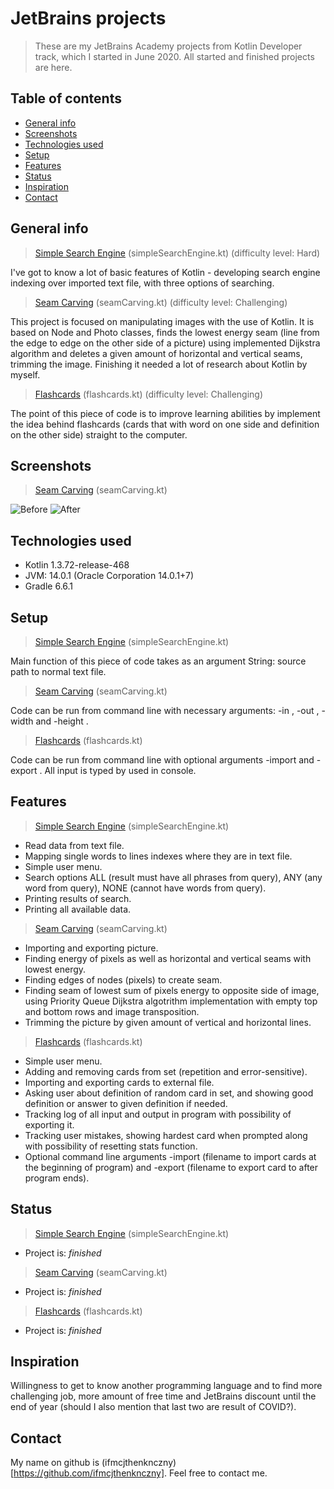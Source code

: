 # JetBrains projects
> These are my JetBrains Academy projects from Kotlin Developer track, which I started in June 2020. All started and finished projects are here.

## Table of contents
* [General info](#general-info)
* [Screenshots](#screenshots)
* [Technologies used](#technologies-used)
* [Setup](#setup)
* [Features](#features)
* [Status](#status)
* [Inspiration](#inspiration)
* [Contact](#contact)

## General info
> [Simple Search Engine](https://hyperskill.org/projects/89?track=3) (simpleSearchEngine.kt) (difficulty level: Hard)

I've got to know a lot of basic features of Kotlin - developing search engine indexing over imported text file, with three options of searching.

> [Seam Carving](https://hyperskill.org/projects/100?track=3) (seamCarving.kt) (difficulty level: Challenging)

This project is focused on manipulating images with the use of Kotlin. It is based on Node and Photo classes, finds the lowest energy seam (line from the edge to edge on the other side of a picture) using implemented Dijkstra algorithm and deletes a given amount of horizontal and vertical seams, trimming the image. Finishing it needed a lot of research about Kotlin by myself.

> [Flashcards](https://hyperskill.org/projects/83?track=3) (flashcards.kt) (difficulty level: Challenging)

The point of this piece of code is to improve learning abilities by implement the idea behind flashcards (cards that with word on one side and definition on the other side) straight to the computer.

## Screenshots
> [Seam Carving](https://hyperskill.org/projects/100?track=3) (seamCarving.kt)

![Before](./img/trees.png)
![After](./img/trees-reduced.png)

## Technologies used
* Kotlin 1.3.72-release-468 
* JVM: 14.0.1 (Oracle Corporation 14.0.1+7)
* Gradle 6.6.1

## Setup
> [Simple Search Engine](https://hyperskill.org/projects/89?track=3) (simpleSearchEngine.kt)

Main function of this piece of code takes as an argument String: source path to normal text file.

> [Seam Carving](https://hyperskill.org/projects/100?track=3) (seamCarving.kt)

Code can be run from command line with necessary arguments: -in <relative input file path>, -out <relative output file path>, -width <vertical seams to delete> and -height <horizontal seams to delete>.

> [Flashcards](https://hyperskill.org/projects/83?track=3) (flashcards.kt)

Code can be run from command line with optional arguments -import <filename with cards to import> and -export <filename to export cards>. All input is typed by used in console.

## Features
> [Simple Search Engine](https://hyperskill.org/projects/89?track=3) (simpleSearchEngine.kt)

* Read data from text file.
* Mapping single words to lines indexes where they are in text file.
* Simple user menu.
* Search options ALL (result must have all phrases from query), ANY (any word from query), NONE (cannot have words from query).
* Printing results of search.
* Printing all available data.

> [Seam Carving](https://hyperskill.org/projects/100?track=3) (seamCarving.kt)

* Importing and exporting picture.
* Finding energy of pixels as well as horizontal and vertical seams with lowest energy.
* Finding edges of nodes (pixels) to create seam.
* Finding seam of lowest sum of pixels energy to opposite side of image, using Priority Queue Dijkstra algotrithm implementation with empty top and bottom rows and image transposition.
* Trimming the picture by given amount of vertical and horizontal lines.

> [Flashcards](https://hyperskill.org/projects/83?track=3) (flashcards.kt)

* Simple user menu.
* Adding and removing cards from set (repetition and error-sensitive).
* Importing and exporting cards to external file.
* Asking user about definition of random card in set, and showing good definition or answer to given definition if needed.
* Tracking log of all input and output in program with possibility of exporting it.
* Tracking user mistakes, showing hardest card when prompted along with possibility of resetting stats function.
* Optional command line arguments -import (filename to import cards at the beginning of program) and -export (filename to export card to after program ends).

## Status
> [Simple Search Engine](https://hyperskill.org/projects/89?track=3) (simpleSearchEngine.kt)
* Project is: _finished_

> [Seam Carving](https://hyperskill.org/projects/100?track=3) (seamCarving.kt)
* Project is: _finished_

> [Flashcards](https://hyperskill.org/projects/83?track=3) (flashcards.kt)
* Project is: _finished_

## Inspiration
Willingness to get to know another programming language and to find more challenging job, more amount of free time and JetBrains discount until the end of year (should I also mention that last two are result of COVID?).

## Contact
My name on github is (ifmcjthenknczny)[https://github.com/ifmcjthenknczny]. Feel free to contact me.